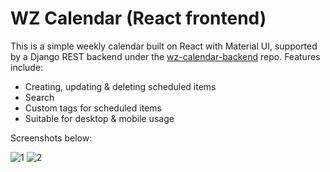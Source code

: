 # WZ Calendar (React frontend)
This is a simple weekly calendar built on React with Material UI, supported by a Django REST backend under the [wz-calendar-backend](https://github.com/yeoweizheng/wz-calendar-backend) repo. Features include:
- Creating, updating & deleting scheduled items
- Search
- Custom tags for scheduled items
- Suitable for desktop & mobile usage

Screenshots below:

![1](https://user-images.githubusercontent.com/30838747/235465726-c69a48c9-0f98-4300-b60e-bfece0a3fa91.jpg)
![2](https://user-images.githubusercontent.com/30838747/235465736-e4cbcbc2-9d7e-463e-bb2f-725b6b157c7a.jpg)
